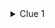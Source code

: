 <details>
<summary>Clue 1</summary>
Of the bridges on the Liffey two are named after famous Novelist, the bridge you seek is is more musical than a open Book.
Distance - 1.3km

<details><summary>Hint</summary>Waiting for Godot</details>
<details><summary>Spoiler</summary> Samuel Beckkett Bridge
<div class="mapouter"><div class="gmap_canvas"><iframe width="600" height="500" id="gmap_canvas" src="https://maps.google.com/maps?q=samuell%20beckett%20bridge&t=&z=13&ie=UTF8&iwloc=&output=embed" frameborder="0" scrolling="no" marginheight="0" marginwidth="0"></iframe><a href="https://www.whatismyip-address.com"></a><br><style>.mapouter{position:relative;text-align:right;height:500px;width:600px;}</style><a href="https://www.embedgooglemap.net">how to add map to website</a><style>.gmap_canvas {overflow:hidden;background:none!important;height:500px;width:600px;}</style></div></div>
</details>
<details><summary>Can't find the QR Code?</summary>INSERT LINK TO QR CODE HERE
</details>